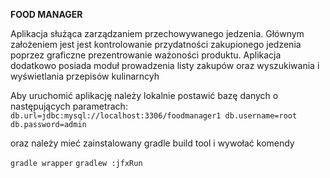 **FOOD MANAGER**

Aplikacja służąca zarządzaniem przechowywanego jedzenia.
Głównym założeniem jest jest kontrolowanie przydatności
zakupionego jedzenia poprzez graficzne prezentrowanie ważoności 
produktu. 
Aplikacja dodatkowo posiada moduł prowadzenia listy zakupów
oraz wyszukiwania i wyświetlania przepisów kulinarncyh

Aby uruchomić aplikację należy lokalnie postawić bazę danych 
o następujących parametrach:
`db.url=jdbc:mysql://localhost:3306/foodmanager1
db.username=root 
db.password=admin`

oraz należy mieć zainstalowany gradle build tool
i wywołać komendy 
 
`gradle wrapper`
`gradlew :jfxRun`
